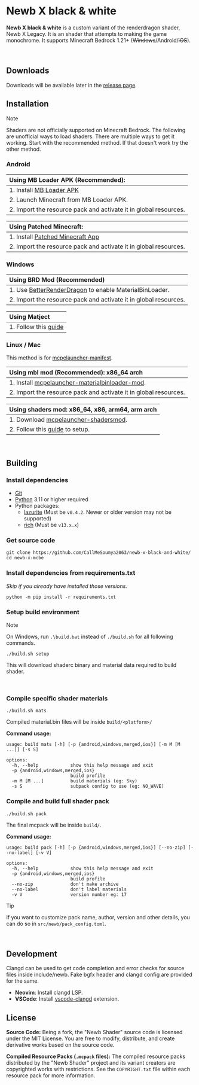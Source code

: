 # Newb X black & white

**Newb X black & white** is a custom variant of the renderdragon shader, Newb X Legacy. It is an shader that attempts to making the game monochrome. It supports Minecraft Bedrock 1.21+ (~~Windows~~/Android/~~iOS~~).

<br>

## Downloads

Downloads will be available later in the [release page](https://github.com/CallMeSoumya2063/newb-x-black-and-white/releases/latest).

## Installation

> [!NOTE]
> Shaders are not officially supported on Minecraft Bedrock. The following are unofficial ways to load shaders. There are multiple ways to get it working. Start with the recommended method. If that doesn't work try the other method.

### Android

| **Using MB Loader APK (Recommended):** |
|:-|
| 1. Install [MB Loader APK](https://play.google.com/store/apps/details?id=io.bambosan.mbloader&pcampaignid=web_share) |
| 2. Launch Minecraft from MB Loader APK. |
| 2. Import the resource pack and activate it in global resources. |

| **Using Patched Minecraft:** |
|:-|
| 1. Install [Patched Minecraft App](https://devendrn.github.io/renderdragon-shaders/shaders/installation/android#using-patch-app) |
| 2. Import the resource pack and activate it in global resources. |

### Windows

| **Using BRD Mod (Recommended)** |
|:-|
| 1. Use [BetterRenderDragon](https://github.com/QYCottage/BetterRenderDragon/releases/latest) to enable MaterialBinLoader. |
| 2. Import the resource pack and activate it in global resources. |

| **Using Matject** |
|:-|
| 1. Follow this [guide](https://faizul726.github.io/matject/docs/guide-for-beginners) |

### Linux / Mac
This method is for [mcpelauncher-manifest](https://mcpelauncher.readthedocs.io/en/latest/getting_started/index.html).

| **Using mbl mod (Recommended): x86_64 arch** |
|:-|
| 1. Install [mcpelauncher-materialbinloader-mod](https://github.com/CrackedMatter/mcpelauncher-materialbinloader). |
| 2. Import the resource pack and activate it in global resources. |

| **Using shaders mod: x86_64, x86, arm64, arm arch** |
|:-|
| 1. Download [mcpelauncher-shadersmod](https://github.com/GameParrot/mcpelauncher-shadersmod/releases/latest). |
| 2. Follow this [guide](https://faizul726.github.io/guides/shadersmodinstallation) to setup. |

<br>

## Building

### Install dependencies
- [Git](https://git-scm.com/)
- [Python](https://www.python.org/) 3.11 or higher required
- Python packages:
  - [lazurite](https://veka0.github.io/lazurite/#installation) (Must be `v0.4.2`. Newer or older version may not be supported)
  - [rich](https://rich.readthedocs.io/en/stable/introduction.html#installation) (Must be `v13.x.x`)

### Get source code
```
git clone https://github.com/CallMeSoumya2063/newb-x-black-and-white/
cd newb-x-mcbe
```

### Install dependencies from requirements.txt
*Skip if you already have installed those versions.*
```
python -m pip install -r requirements.txt
```

### Setup build environment
> [!NOTE]
> On Windows, run `.\build.bat` instead of `./build.sh` for all following commands.
```
./build.sh setup
```
This will download shaderc binary and material data required to build shader.

<br>

### Compile specific shader materials
```
./build.sh mats
```
Compiled material.bin files will be inside `build/<platform>/`

**Command usage:**
```
usage: build mats [-h] [-p {android,windows,merged,ios}] [-m M [M ...]] [-s S]

options:
  -h, --help            show this help message and exit
  -p {android,windows,merged,ios}
                        build profile
  -m M [M ...]          build materials (eg: Sky)
  -s S                  subpack config to use (eg: NO_WAVE)
```

### Compile and build full shader pack
```
./build.sh pack
```

The final mcpack will be inside `build/`.

**Command usage:**
```
usage: build pack [-h] [-p {android,windows,merged,ios}] [--no-zip] [--no-label] [-v V]

options:
  -h, --help            show this help message and exit
  -p {android,windows,merged,ios}
                        build profile
  --no-zip              don't make archive
  --no-label            don't label materials
  -v V                  version number eg: 17
```

> [!TIP]
> If you want to customize pack name, author, version and other details, you can do so in `src/newb/pack_config.toml`.

<br>

## Development

Clangd can be used to get code completion and error checks for source files inside include/newb. Fake bgfx header and clangd config are provided for the same.
- **Neovim**: Install clangd LSP.
- **VSCode**: Install [vscode-clangd](https://marketplace.visualstudio.com/items?itemName=llvm-vs-code-extensions.vscode-clangd) extension.

## License

**Source Code:** Being a fork, the "Newb Shader" source code is licensed under the MIT License. You are free to modify, distribute, and create derivative works based on the source code.

**Compiled Resource Packs (`.mcpack` files):** The compiled resource packs distributed by the "Newb Shader" project and its variant creators are copyrighted works with restrictions. See the `COPYRIGHT.txt` file within each resource pack for more information.
